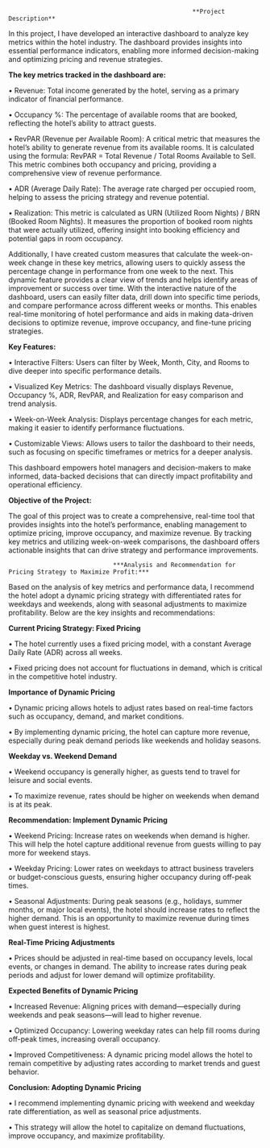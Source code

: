                                                        **Project Description**

                                                                         
In this project, I have developed an interactive dashboard to analyze key metrics within the hotel industry. The dashboard provides insights into essential performance indicators, enabling more informed decision-making and optimizing pricing and revenue strategies.

**The key metrics tracked in the dashboard are:**

  •	Revenue: Total income generated by the hotel, serving as a primary indicator of financial performance.
  
  •	Occupancy %: The percentage of available rooms that are booked, reflecting the hotel’s ability to attract guests.
  
  •	RevPAR (Revenue per Available Room): A critical metric that measures the hotel’s ability to generate revenue from its available rooms. It is calculated using the formula:
    RevPAR = Total Revenue / Total Rooms Available to Sell.
    This metric combines both occupancy and pricing, providing a comprehensive view of revenue performance.
    
  •	ADR (Average Daily Rate): The average rate charged per occupied room, helping to assess the pricing strategy and revenue potential.
  
  •	Realization: This metric is calculated as URN (Utilized Room Nights) / BRN (Booked Room Nights). It measures the proportion of booked room nights that were actually utilized, 
    offering insight into booking efficiency and potential gaps in room occupancy.
    
    
Additionally, I have created custom measures that calculate the week-on-week change in these key metrics, allowing users to quickly assess the percentage change in performance from one week to the next. This dynamic feature provides a clear view of trends and helps identify areas of improvement or success over time.
With the interactive nature of the dashboard, users can easily filter data, drill down into specific time periods, and compare performance across different weeks or months. This enables real-time monitoring of hotel performance and aids in making data-driven decisions to optimize revenue, improve occupancy, and fine-tune pricing strategies.


**Key Features:**

   •	Interactive Filters: Users can filter by Week, Month, City, and Rooms to dive deeper into specific performance details.
   
   •	Visualized Key Metrics: The dashboard visually displays Revenue, Occupancy %, ADR, RevPAR, and Realization for easy comparison and trend analysis.
   
   •	Week-on-Week Analysis: Displays percentage changes for each metric, making it easier to identify performance fluctuations.
   
   •	Customizable Views: Allows users to tailor the dashboard to their needs, such as focusing on specific timeframes or metrics for a deeper analysis.
   
   
This dashboard empowers hotel managers and decision-makers to make informed, data-backed decisions that can directly impact profitability and operational efficiency.


**Objective of the Project:**

The goal of this project was to create a comprehensive, real-time tool that provides insights into the hotel’s performance, enabling management to optimize pricing, improve occupancy, and maximize revenue. By tracking key metrics and utilizing week-on-week comparisons, the dashboard offers actionable insights that can drive strategy and performance improvements.

                                                 
                                                 
                                                                                                 
                                                 
                                                 
                                                 
                                                 
                                                 
                                                 
                                 ***Analysis and Recommendation for Pricing Strategy to Maximize Profit:***
                                                 

Based on the analysis of key metrics and performance data, I recommend the hotel adopt a dynamic pricing strategy with differentiated rates for weekdays and weekends, along with seasonal adjustments to maximize profitability. Below are the key insights and recommendations:

**Current Pricing Strategy: Fixed Pricing**

  •	The hotel currently uses a fixed pricing model, with a constant Average Daily Rate (ADR) across all weeks.
  
  •	Fixed pricing does not account for fluctuations in demand, which is critical in the competitive hotel industry.
  


**Importance of Dynamic Pricing**

  •	Dynamic pricing allows hotels to adjust rates based on real-time factors such as occupancy, demand, and market conditions.
  
  •	By implementing dynamic pricing, the hotel can capture more revenue, especially during peak demand periods like weekends and holiday seasons.
  

**Weekday vs. Weekend Demand**

  •	Weekend occupancy is generally higher, as guests tend to travel for leisure and social events.
  
  •	To maximize revenue, rates should be higher on weekends when demand is at its peak.
  

**Recommendation: Implement Dynamic Pricing**

  •	Weekend Pricing: Increase rates on weekends when demand is higher. This will help the hotel capture additional revenue from guests willing to pay more for weekend stays.
  
  •	Weekday Pricing: Lower rates on weekdays to attract business travelers or budget-conscious guests, ensuring higher occupancy during off-peak times.
  
  •	Seasonal Adjustments: During peak seasons (e.g., holidays, summer months, or major local events), the hotel should increase rates to reflect the higher demand. This is an 
    opportunity to maximize revenue during times when guest interest is highest.
    

**Real-Time Pricing Adjustments**

  •	Prices should be adjusted in real-time based on occupancy levels, local events, or changes in demand. The ability to increase rates during peak periods and adjust for lower demand 
    will optimize profitability.

**Expected Benefits of Dynamic Pricing**

  •	Increased Revenue: Aligning prices with demand—especially during weekends and peak seasons—will lead to higher revenue.
  
  •	Optimized Occupancy: Lowering weekday rates can help fill rooms during off-peak times, increasing overall occupancy.
  
  •	Improved Competitiveness: A dynamic pricing model allows the hotel to remain competitive by adjusting rates according to market trends and guest behavior.
  

**Conclusion: Adopting Dynamic Pricing**

  •	I recommend implementing dynamic pricing with weekend and weekday rate differentiation, as well as seasonal price adjustments.
  
  •	This strategy will allow the hotel to capitalize on demand fluctuations, improve occupancy, and maximize profitability.
